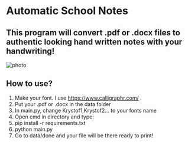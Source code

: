 # Automatic School Notes
## This program will convert .pdf or .docx files to authentic looking hand written notes with your handwriting!
![photo](https://i.imgur.com/FQS7uMy.png)

## How to use?
1. Make your font. I use https://www.calligraphr.com/ .
2. Put your .pdf or .docx in the data folder
3. In main.py, change Krystof1,Krystof2... to your fonts name
4. Open cmd in directory and type:
6. pip install -r requirements.txt
7. python main.py
8. Go to data/done and your file will be there ready to print!
